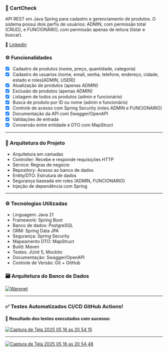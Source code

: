 ###  📝 CartCheck

API REST em Java Spring para cadastro e gerenciamento de produtos. O sistema possui dois perfis de usuários: ADMIN, com permissão total (CRUD), e FUNCIONÁRIO, com permissão apenas de leitura (listar e buscar).

:large_blue_circle: [Linkedin](https://www.linkedin.com/in/gabriel-cabral-878482262/)

### ⚙️ Funcionalidades

- [x] Cadastro de produtos (nome, preço, quantidade, categoria)
- [x] Cadastro de usuarios (nome, email, senha, telefone, endereço, cidade, estado e roles[ADMIN, USER])
- [x] Atualização de produtos (apenas ADMIN)
- [x] Exclusão de produtos (apenas ADMIN)
- [X] Listagem de todos os produtos (admin e funcionário)
- [X] Busca de produto por ID ou nome (admin e funcionário)
- [X] Controle de acesso com Spring Security (roles ADMIN e FUNCIONARIO)
- [X] Documentação da API com Swagger/OpenAPI
- [X] Validações de entrada
- [X] Conversão entre entidade e DTO com MapStruct
---
### 🧱 Arquitetura do Projeto
- Arquitetura em camadas
- Controller: Recebe e responde requisições HTTP
- Service: Regras de negócio
- Repository: Acesso ao banco de dados
- Entity/DTO: Estrutura de dados
- Segurança baseada em roles (ADMIN, FUNCIONARIO)
- Injeção de dependência com Spring
---
### ⚙️ Tecnologias Utilizadas
- Linguagem: Java 21
- Framework: Spring Boot
- Banco de dados: PostgreSQL
- ORM: Spring Data JPA
- Segurança: Spring Security
- Mapeamento DTO: MapStruct
- Build: Maven
- Testes: JUnit 5, Mockito
- Documentação: Swagger/OpenAPI
- Controle de Versão: Git + GitHub

### 🗃️ Arquitetura do Banco de Dados
[<img alt="Warpnet" src="https://sdmntpreastus.oaiusercontent.com/files/00000000-45e0-61f9-a8bf-8918e1e832f5/raw?se=2025-05-15T21%3A19%3A35Z&sp=r&sv=2024-08-04&sr=b&scid=00000000-0000-0000-0000-000000000000&skoid=864daabb-d06a-46b3-a747-d35075313a83&sktid=a48cca56-e6da-484e-a814-9c849652bcb3&skt=2025-05-15T20%3A18%3A29Z&ske=2025-05-16T20%3A18%3A29Z&sks=b&skv=2024-08-04&sig=o3FAq8urL2CQOdEUoAldvhWPahTC6sxhSHeezm3R/6c%3D"/>](SpringBoot)

---
### ✅ Testes Automatizados CI/CD GitHub Actions!

#### 📸 Resultado dos testes executados com sucesso:

<a href="https://im.ge/i/Captura-de-Tela-2025-05-16-as-20-54-15.vZgm26"><img src="https://i.im.ge/2025/05/19/vZgm26.Captura-de-Tela-2025-05-16-as-20-54-15.png" alt="Captura de Tela 2025 05 16 as 20 54 15" border="0"></a>

---
<a href="https://im.ge/i/Captura-de-Tela-2025-05-16-as-20-54-48.vZgw6F"><img src="https://i.im.ge/2025/05/19/vZgw6F.Captura-de-Tela-2025-05-16-as-20-54-48.png" alt="Captura de Tela 2025 05 16 as 20 54 48" border="0"></a>
